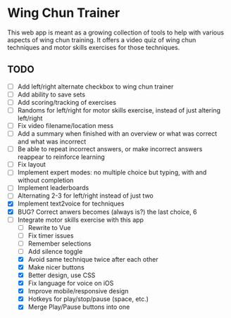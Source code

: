 # Wing Chun Trainer

This web app is meant as a growing collection of tools to help with various aspects of wing chun training. It offers a video quiz of wing chun techniques
and motor skills exercises for those techniques.

## TODO

- [ ] Add left/right alternate checkbox to wing chun trainer
- [ ] Add ability to save sets
- [ ] Add scoring/tracking of exercises
- [ ] Randoms for left/right for motor skills exercise, instead of just altering left/right
- [ ] Fix video filename/location mess
- [ ] Add a summary when finished with an overview or what was correct and what was incorrect
- [ ] Be able to repeat incorrect answers, or make incorrect answers reappear to reinforce learning
- [ ] Fix layout
- [ ] Implement expert modes: no multiple choice but typing, with and without completion
- [ ] Implement leaderboards
- [ ] Alternating 2-3 for left/right instead of just two
- [x] Implement text2voice for techniques
- [x] BUG? Correct anwers becomes (always is?) the last choice, 6
- [ ] Integrate motor skills exercise with this app
  - [ ] Rewrite to Vue
  - [ ] Fix timer issues
  - [ ] Remember selections
  - [ ] Add silence toggle
  - [x] Avoid same technique twice after each other
  - [x] Make nicer buttons
  - [x] Better design, use CSS
  - [x] Fix language for voice on iOS
  - [x] Improve mobile/responsive design
  - [x] Hotkeys for play/stop/pause (space, etc.)
  - [x] Merge Play/Pause buttons into one
